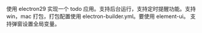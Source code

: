 使用 electron29 实现一个 todo 应用。支持后台运行，支持定时提醒功能。支持 win，mac 打包，打包配置使用 electron-builder.yml。要使用 element-ui。
支持弹窗设置全局变量。
